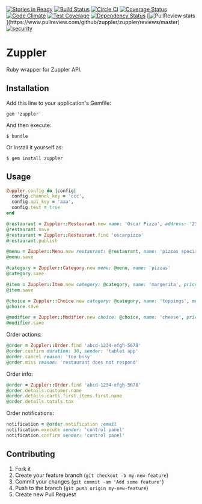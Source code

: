 [![Stories in Ready](https://badge.waffle.io/zuppler/zuppler.png?label=ready&title=Ready)](https://waffle.io/zuppler/zuppler)
[![Build Status](https://travis-ci.org/zuppler/zuppler.png?branch=master)](https://travis-ci.org/zuppler/zuppler)
[![Circle CI](https://circleci.com/gh/zuppler/zuppler.svg?style=svg&circle-token=a9ce89c5e22a22321427ec961467bc7849db17fa)](https://circleci.com/gh/zuppler/zuppler)
[![Coverage Status](https://coveralls.io/repos/zuppler/zuppler/badge.png)](https://coveralls.io/r/zuppler/zuppler) 
[![Code Climate](https://codeclimate.com/github/zuppler/zuppler/badges/gpa.svg)](https://codeclimate.com/github/zuppler/zuppler)
[![Test Coverage](https://codeclimate.com/github/zuppler/zuppler/badges/coverage.svg)](https://codeclimate.com/github/zuppler/zuppler)
[![Dependency Status](https://gemnasium.com/zuppler/zuppler.png)](https://gemnasium.com/zuppler/zuppler)
[![PullReview stats](https://www.pullreview.com/github/zuppler/zuppler/badges/master.svg?)](https://www.pullreview.com/github/zuppler/zuppler/reviews/master)
[![security](https://hakiri.io/github/zuppler/zuppler/master.svg)](https://hakiri.io/github/zuppler/zuppler/master)

# Zuppler 

Ruby wrapper for Zuppler API.

## Installation

Add this line to your application's Gemfile:

    gem 'zuppler'

And then execute:

    $ bundle

Or install it yourself as:

    $ gem install zuppler

## Usage


``` ruby
Zuppler.config do |config|
  config.channel_key = 'ccc',
  config.api_key = 'aaa',
  config.test = true
end
```

``` ruby
@restaurant = Zuppler::Restaurant.new name: 'Oscar Pizza', address: '21 Wall St, New York'
@restaurant.save
@restaurant = Zuppler::Restaurant.find 'oscarpizza'
@restaurant.publish
```

``` ruby
@menu = Zuppler::Menu.new restaurant: @restaurant, name: 'pizzas special'
@menu.save
```

``` ruby
@category = Zuppler::Category.new menu: @menu, name: 'pizzas'
@category.save
```

``` ruby
@item = Zuppler::Item.new category: @category, name: 'margerita', price: 9.99
@item.save
```

``` ruby
@choice = Zuppler::Choice.new category: @category, name: 'toppings', multiple: true, min_qty: 2, max_qty: 5, priority: 1
@choice.save
```

``` ruby
@modifier = Zuppler::Modifier.new choice: @choice, name: 'cheese', price: 0.99
@modifier.save
```

Order actions:
``` ruby
@order = Zuppler::Order.find 'abcd-1234-efgh-5678'
@order.confirm duration: 30, sender: 'tablet app'
@order.cancel reason: 'too busy'
@order.miss reason: 'restaurant does not respond'
```

Order info:
``` ruby
@order = Zuppler::Order.find 'abcd-1234-efgh-5678'
@order.details.customer.name
@order.details.carts.first.items.first.name
@order.details.totals.tax
```

Order notifications:
``` ruby
notification = @order.notification :email
notification.execute sender: 'control panel'
notification.confirm sender: 'control panel'
```

## Contributing

1. Fork it
2. Create your feature branch (`git checkout -b my-new-feature`)
3. Commit your changes (`git commit -am 'Add some feature'`)
4. Push to the branch (`git push origin my-new-feature`)
5. Create new Pull Request
